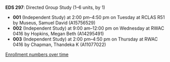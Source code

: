 **EDS 297**: Directed Group Study (1–6 units, by 1)

- **001** (Independent Study) at 2:00 pm–4:50 pm on Tuesday at RCLAS R51 by Museus, Samuel David (A15756529)
- **002** (Independent Study) at 9:00 am–12:00 pm on Wednesday at RWAC 0416 by Hopkins, Megan Beth (A14295491)
- **003** (Independent Study) at 2:00 pm–4:50 pm on Thursday at RWAC 0416 by Chapman, Thandeka K (A11077022)

[Enrollment numbers over time](./EDS297.tsv)

